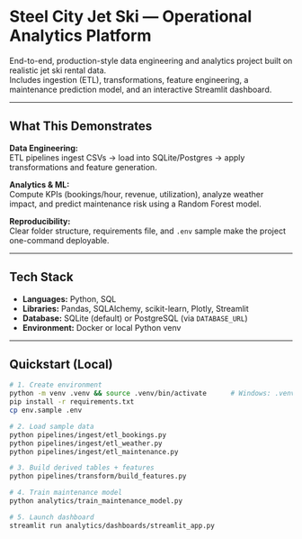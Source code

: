 # Steel City Jet Ski — Operational Analytics Platform

End-to-end, production-style data engineering and analytics project built on realistic jet ski rental data.  
Includes ingestion (ETL), transformations, feature engineering, a maintenance prediction model, and an interactive Streamlit dashboard.

---

## What This Demonstrates

**Data Engineering:**  
ETL pipelines ingest CSVs → load into SQLite/Postgres → apply transformations and feature generation.  

**Analytics & ML:**  
Compute KPIs (bookings/hour, revenue, utilization), analyze weather impact, and predict maintenance risk using a Random Forest model.  

**Reproducibility:**  
Clear folder structure, requirements file, and `.env` sample make the project one-command deployable.

---

## Tech Stack

- **Languages:** Python, SQL  
- **Libraries:** Pandas, SQLAlchemy, scikit-learn, Plotly, Streamlit  
- **Database:** SQLite (default) or PostgreSQL (via `DATABASE_URL`)  
- **Environment:** Docker or local Python venv  

---

## Quickstart (Local)

```bash
# 1. Create environment
python -m venv .venv && source .venv/bin/activate      # Windows: .venv\Scripts\activate
pip install -r requirements.txt
cp env.sample .env

# 2. Load sample data
python pipelines/ingest/etl_bookings.py
python pipelines/ingest/etl_weather.py
python pipelines/ingest/etl_maintenance.py

# 3. Build derived tables + features
python pipelines/transform/build_features.py

# 4. Train maintenance model
python analytics/train_maintenance_model.py

# 5. Launch dashboard
streamlit run analytics/dashboards/streamlit_app.py
